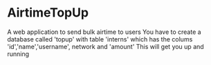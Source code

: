 # AirtimeTopUp
A web application to send bulk airtime to users
You have to create a database called 'topup' with table 'interns' which has the colums 'id','name','username', network and 'amount'
This will get you up and running
